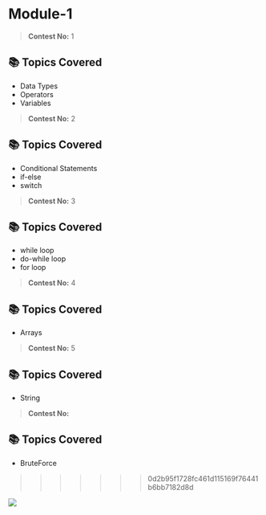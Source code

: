 # Module-1

> **Contest No:** 1

## 📚 Topics Covered

- Data Types  
- Operators  
- Variables  
> **Contest No:** 2

## 📚 Topics Covered

- Conditional Statements  
- if-else   
- switch  
> **Contest No:** 3

## 📚 Topics Covered
- while loop
- do-while loop
- for loop

> **Contest No:** 4
## 📚 Topics Covered
- Arrays

> **Contest No:** 5
## 📚 Topics Covered
- String
> **Contest No:** 
## 📚 Topics Covered
- BruteForce



>>>>>>> 0d2b95f1728fc461d115169f76441b6bb7182d8d
<img src="https://t.bkit.co/w_681f9e76430b7.gif" />
